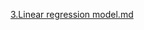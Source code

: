 [3.Linear regression model.md](https://github.com/hyeonkiseo/hyeonkiseo.github.io/files/7230895/3.Linear.regression.model.md)
